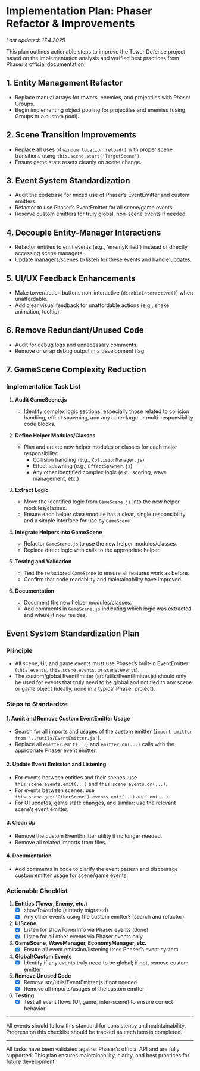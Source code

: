 # Implementation Plan: Phaser Refactor & Improvements

_Last updated: 17.4.2025_

This plan outlines actionable steps to improve the Tower Defense project based on the implementation analysis and verified best practices from Phaser's official documentation.

## 1. Entity Management Refactor
- Replace manual arrays for towers, enemies, and projectiles with Phaser Groups.
- Begin implementing object pooling for projectiles and enemies (using Groups or a custom pool).

## 2. Scene Transition Improvements
- Replace all uses of `window.location.reload()` with proper scene transitions using `this.scene.start('TargetScene')`.
- Ensure game state resets cleanly on scene change.

## 3. Event System Standardization
- Audit the codebase for mixed use of Phaser’s EventEmitter and custom emitters.
- Refactor to use Phaser’s EventEmitter for all scene/game events.
- Reserve custom emitters for truly global, non-scene events if needed.

## 4. Decouple Entity-Manager Interactions
- Refactor entities to emit events (e.g., 'enemyKilled') instead of directly accessing scene managers.
- Update managers/scenes to listen for these events and handle updates.

## 5. UI/UX Feedback Enhancements
- Make tower/action buttons non-interactive (`disableInteractive()`) when unaffordable.
- Add clear visual feedback for unaffordable actions (e.g., shake animation, tooltip).

## 6. Remove Redundant/Unused Code
- Audit for debug logs and unnecessary comments.
- Remove or wrap debug output in a development flag.

## 7. GameScene Complexity Reduction
### Implementation Task List

1. **Audit GameScene.js**
   - Identify complex logic sections, especially those related to collision handling, effect spawning, and any other large or multi-responsibility code blocks.

2. **Define Helper Modules/Classes**
   - Plan and create new helper modules or classes for each major responsibility:
     - Collision handling (e.g., `CollisionManager.js`)
     - Effect spawning (e.g., `EffectSpawner.js`)
     - Any other identified complex logic (e.g., scoring, wave management, etc.)

3. **Extract Logic**
   - Move the identified logic from `GameScene.js` into the new helper modules/classes.
   - Ensure each helper class/module has a clear, single responsibility and a simple interface for use by `GameScene`.

4. **Integrate Helpers into GameScene**
   - Refactor `GameScene.js` to use the new helper modules/classes.
   - Replace direct logic with calls to the appropriate helper.

5. **Testing and Validation**
   - Test the refactored `GameScene` to ensure all features work as before.
   - Confirm that code readability and maintainability have improved.

6. **Documentation**
   - Document the new helper modules/classes.
   - Add comments in `GameScene.js` indicating which logic was extracted and where it now resides.

## Event System Standardization Plan

### Principle
- All scene, UI, and game events must use Phaser’s built-in EventEmitter (`this.events`, `this.scene.events`, or `scene.events`).
- The custom/global EventEmitter (src/utils/EventEmitter.js) should only be used for events that truly need to be global and not tied to any scene or game object (ideally, none in a typical Phaser project).

### Steps to Standardize

#### 1. Audit and Remove Custom EventEmitter Usage
- Search for all imports and usages of the custom emitter (`import emitter from '../utils/EventEmitter.js'`).
- Replace all `emitter.emit(...)` and `emitter.on(...)` calls with the appropriate Phaser event emitter.

#### 2. Update Event Emission and Listening
- For events between entities and their scenes: use `this.scene.events.emit(...)` and `this.scene.events.on(...)`.
- For events between scenes: use `this.scene.get('OtherScene').events.emit(...)` and `.on(...)`.
- For UI updates, game state changes, and similar: use the relevant scene’s event emitter.

#### 3. Clean Up
- Remove the custom EventEmitter utility if no longer needed.
- Remove all related imports from files.

#### 4. Documentation
- Add comments in code to clarify the event pattern and discourage custom emitter usage for scene/game events.

### Actionable Checklist

1. **Entities (Tower, Enemy, etc.)**
   - [x] showTowerInfo (already migrated)
   - [x] Any other events using the custom emitter? (search and refactor)

2. **UIScene**
   - [x] Listen for showTowerInfo via Phaser events (done)
   - [x] Listen for all other events via Phaser events only

3. **GameScene, WaveManager, EconomyManager, etc.**
   - [x] Ensure all event emission/listening uses Phaser’s event system

4. **Global/Custom Events**
   - [x] Identify if any events truly need to be global; if not, remove custom emitter

5. **Remove Unused Code**
   - [x] Remove src/utils/EventEmitter.js if not needed
   - [x] Remove all imports/usages of the custom emitter

6. **Testing**
   - [x] Test all event flows (UI, game, inter-scene) to ensure correct behavior

---

All events should follow this standard for consistency and maintainability. Progress on this checklist should be tracked as each item is completed.

---

All tasks have been validated against Phaser's official API and are fully supported. This plan ensures maintainability, clarity, and best practices for future development.
